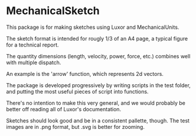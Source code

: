 # MechanicalSketch
This package is for making sketches using Luxor and MechanicalUnits.

The sketch format is intended for rougly 1/3 of an A4 page, a typical figure for a technical report.

The quantity dimensions (length, velocity, power, force, etc.) combines well with multiple dispatch. 

An example is the 'arrow' function,  which represents 2d vectors.

The package is developed progressively by writing scripts in the test folder, and putting the most useful pieces of script into functions.

There's no intention to make this very general, and we would probably be better off reading all of Luxor's documentation.

Sketches should look good and be in a consistent pallette, though. The test images are in .png format, but .svg is better for zooming.
